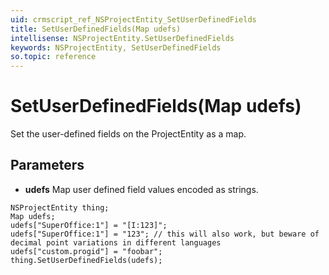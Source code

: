 ```yaml
---
uid: crmscript_ref_NSProjectEntity_SetUserDefinedFields
title: SetUserDefinedFields(Map udefs)
intellisense: NSProjectEntity.SetUserDefinedFields
keywords: NSProjectEntity, SetUserDefinedFields
so.topic: reference
---
```


# SetUserDefinedFields(Map udefs)

Set the user-defined fields on the ProjectEntity as a map.

## Parameters

* **udefs** Map user defined field values encoded as strings.

```crmscript
NSProjectEntity thing;
Map udefs;
udefs["SuperOffice:1"] = "[I:123]";
udefs["SuperOffice:1"] = "123"; // this will also work, but beware of decimal point variations in different languages
udefs["custom.progid"] = "foobar";
thing.SetUserDefinedFields(udefs);
```

